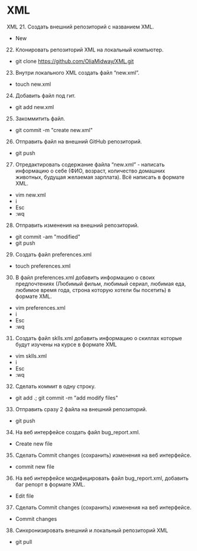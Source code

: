 # XML
XML
 21. Создать внешний репозиторий c названием XML.
- New
 22. Клонировать репозиторий XML на локальный компьютер.
- git clone https://github.com/OliaMidway/XML.git
 23. Внутри локального XML создать файл “new.xml”.
- touch new.xml
 24. Добавить файл под гит.
- git add new.xml
 25. Закоммитить файл.
- git commit -m "create new.xml"
 26. Отправить файл на внешний GitHub репозиторий.
- git push
 27. Отредактировать содержание файла “new.xml” - написать информацию о себе (ФИО, возраст, количество домашних животных, будущая желаемая зарплата). Всё написать в формате XML.
- vim new.xml
- i
- Esc
- :wq
 28. Отправить изменения на внешний репозиторий.
- git commit -am "modified"
- git push
 29. Создать файл preferences.xml
- touch preferences.xml
 30. В файл preferences.xml добавить информацию о своих предпочтениях (Любимый фильм, любимый сериал, любимая еда, любимое время года, строна которую хотели бы посетить) в формате XML.
- vim preferences.xml
- i
- Esc
- :wq
 31. Создать файл sklls.xml добавить информацию о скиллах которые будут изучены на курсе в формате XML
- vim sklls.xml
- i
- Esc
- :wq
 32. Сделать коммит в одну строку.
- git add .; git commit -m "add modify files"
 33. Отправить сразу 2 файла на внешний репозиторий.
- git push
 34. На веб интерфейсе создать файл bug_report.xml.
- Create new file
 35. Сделать Commit changes (сохранить) изменения на веб интерфейсе.
- commit new file
 36. На веб интерфейсе модифицировать файл bug_report.xml, добавить баг репорт в формате XML.
- Edit file
 37. Сделать Commit changes (сохранить) изменения на веб интерфейсе.
- Commit changes
 38. Синхронизировать внешний и локальный репозиторий XML
- git pull

